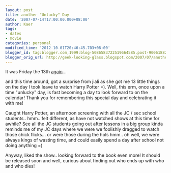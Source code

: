 ```yaml
---
layout: post
title: another "Unlucky" Day
date: '2007-07-14T17:00:00.000+08:00'
author: Kaer
tags:
- dates
- movie
categories: personal
modified_time: '2012-10-01T20:46:45.703+08:00'
blogger_id: tag:blogger.com,1999:blog-5086583722519664585.post-90061882455294884
blogger_orig_url: http://geek-looking-glass.blogspot.com/2007/07/another-unlucky-day.html
---
```


It was Friday the 13th 
[again](http://geek-looking-glass.blogspot.com/2007/04/happiest-friday-13th.html)... 

and this time around, got a surprise from 
jiali as she got me 13 little things on the day I took leave to watch Harry 
Potter =). Well, this erm, once upon a time "unlucky" day, is fast becoming a 
day to look forward to on the calendar! Thank you for remembering this special 
day and celebrating it with me! 

Caught Harry Potter, an afternoon 
screening with all the JC / sec school students.. hmm.. felt different, as 
have not watched shows at this time for awhile? See all the JC students going 
out after lessons in a big group kinda reminds me of my JC days where we were 
we foolishly dragged to watch those chick flicks... or were those during the 
hols hmm.. oh well, we were always kings of wasting time, and could easily 
spend a day after school not doing anything =) 

Anyway, liked the show.. looking forward 
to the book even more! It should be released soon and well, curious about 
finding out who ends up with who and who dies! 